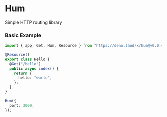# Hum

Simple HTTP routing library

### Basic Example

```typescript
import { app, Get, Hum, Resource } from "https://deno.land/x/hum@v0.0.4/mod.ts";";

@Resource()
export class Hello {
  @Get("/hello")
  public async index() {
    return {
      hello: "world",
    };
  }
}

Hum({
  port: 3000,
});
```
